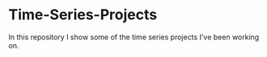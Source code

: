 # Time-Series-Projects
In this repository I show some of the time series projects I've been working on.
